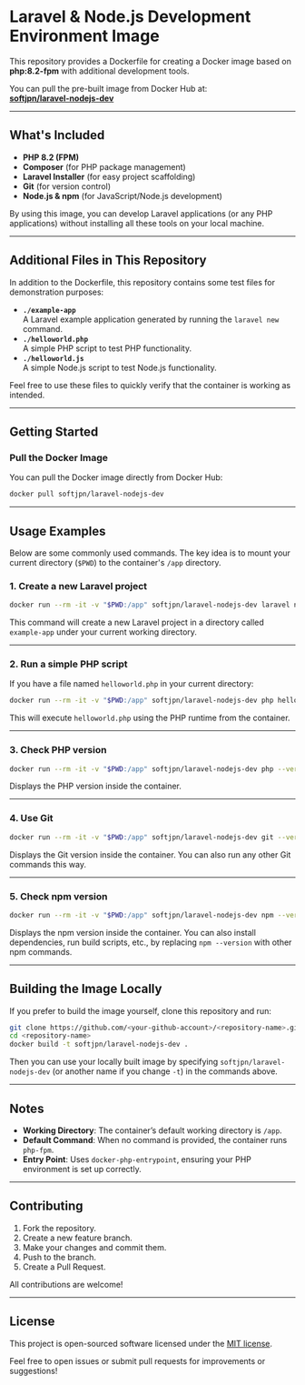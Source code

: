 # Laravel & Node.js Development Environment Image

This repository provides a Dockerfile for creating a Docker image based on **php:8.2-fpm** with additional development tools.  

You can pull the pre-built image from Docker Hub at:  
[**softjpn/laravel-nodejs-dev**](https://hub.docker.com/r/softjpn/laravel-nodejs-dev)

---

## What's Included

- **PHP 8.2 (FPM)**  
- **Composer** (for PHP package management)  
- **Laravel Installer** (for easy project scaffolding)  
- **Git** (for version control)  
- **Node.js & npm** (for JavaScript/Node.js development)  

By using this image, you can develop Laravel applications (or any PHP applications) without installing all these tools on your local machine.

---

## Additional Files in This Repository

In addition to the Dockerfile, this repository contains some test files for demonstration purposes:

- **`./example-app`**  
  A Laravel example application generated by running the `laravel new` command.  
- **`./helloworld.php`**  
  A simple PHP script to test PHP functionality.  
- **`./helloworld.js`**  
  A simple Node.js script to test Node.js functionality.  

Feel free to use these files to quickly verify that the container is working as intended.

---

## Getting Started

### Pull the Docker Image

You can pull the Docker image directly from Docker Hub:

```bash
docker pull softjpn/laravel-nodejs-dev
```

---

## Usage Examples

Below are some commonly used commands. The key idea is to mount your current directory (`$PWD`) to the container's `/app` directory.

### 1. Create a new Laravel project

```bash
docker run --rm -it -v "$PWD:/app" softjpn/laravel-nodejs-dev laravel new example-app
```

This command will create a new Laravel project in a directory called `example-app` under your current working directory.

---

### 2. Run a simple PHP script

If you have a file named `helloworld.php` in your current directory:

```bash
docker run --rm -it -v "$PWD:/app" softjpn/laravel-nodejs-dev php helloworld.php
```

This will execute `helloworld.php` using the PHP runtime from the container.

---

### 3. Check PHP version

```bash
docker run --rm -it -v "$PWD:/app" softjpn/laravel-nodejs-dev php --version
```

Displays the PHP version inside the container.

---

### 4. Use Git

```bash
docker run --rm -it -v "$PWD:/app" softjpn/laravel-nodejs-dev git --version
```

Displays the Git version inside the container. You can also run any other Git commands this way.

---

### 5. Check npm version

```bash
docker run --rm -it -v "$PWD:/app" softjpn/laravel-nodejs-dev npm --version
```

Displays the npm version inside the container. You can also install dependencies, run build scripts, etc., by replacing `npm --version` with other npm commands.

---

## Building the Image Locally

If you prefer to build the image yourself, clone this repository and run:

```bash
git clone https://github.com/<your-github-account>/<repository-name>.git
cd <repository-name>
docker build -t softjpn/laravel-nodejs-dev .
```

Then you can use your locally built image by specifying `softjpn/laravel-nodejs-dev` (or another name if you change `-t`) in the commands above.

---

## Notes

- **Working Directory**: The container’s default working directory is `/app`.  
- **Default Command**: When no command is provided, the container runs `php-fpm`.  
- **Entry Point**: Uses `docker-php-entrypoint`, ensuring your PHP environment is set up correctly.  

---

## Contributing

1. Fork the repository.  
2. Create a new feature branch.  
3. Make your changes and commit them.  
4. Push to the branch.  
5. Create a Pull Request.  

All contributions are welcome!

---

## License

This project is open-sourced software licensed under the [MIT license](LICENSE).  

Feel free to open issues or submit pull requests for improvements or suggestions!  
